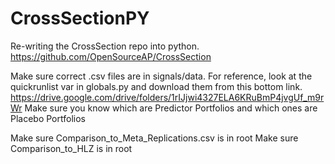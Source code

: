 # CrossSectionPY
Re-writing the CrossSection repo into python. 
https://github.com/OpenSourceAP/CrossSection

Make sure correct .csv files are in signals/data. For reference, look at the quickrunlist var in globals.py and download them from this bottom link.
https://drive.google.com/drive/folders/1rIJjwi4327ELA6KRuBmP4jvgUf_m9rWr
Make sure you know which are Predictor Portfolios and which ones are Placebo Portfolios

Make sure Comparison_to_Meta_Replications.csv is in root
Make sure Comparison_to_HLZ is in root
